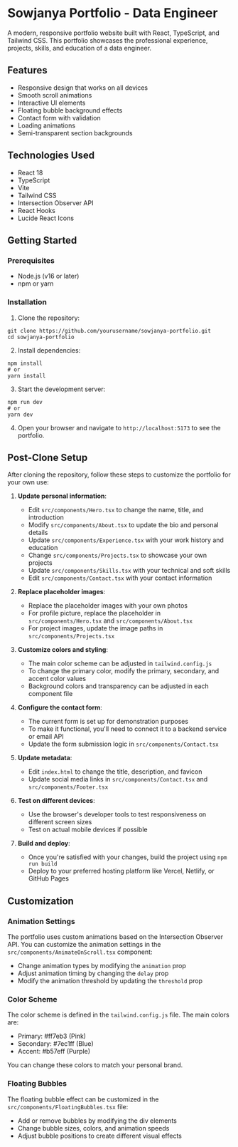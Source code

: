 # Sowjanya Portfolio - Data Engineer

A modern, responsive portfolio website built with React, TypeScript, and Tailwind CSS. This portfolio showcases the professional experience, projects, skills, and education of a data engineer.

## Features

- Responsive design that works on all devices
- Smooth scroll animations
- Interactive UI elements
- Floating bubble background effects
- Contact form with validation
- Loading animations
- Semi-transparent section backgrounds

## Technologies Used

- React 18
- TypeScript
- Vite
- Tailwind CSS
- Intersection Observer API
- React Hooks
- Lucide React Icons

## Getting Started

### Prerequisites

- Node.js (v16 or later)
- npm or yarn

### Installation

1. Clone the repository:
```
git clone https://github.com/yourusername/sowjanya-portfolio.git
cd sowjanya-portfolio
```

2. Install dependencies:
```
npm install
# or
yarn install
```

3. Start the development server:
```
npm run dev
# or
yarn dev
```

4. Open your browser and navigate to `http://localhost:5173` to see the portfolio.

## Post-Clone Setup

After cloning the repository, follow these steps to customize the portfolio for your own use:

1. **Update personal information**:
   - Edit `src/components/Hero.tsx` to change the name, title, and introduction
   - Modify `src/components/About.tsx` to update the bio and personal details
   - Update `src/components/Experience.tsx` with your work history and education
   - Change `src/components/Projects.tsx` to showcase your own projects
   - Update `src/components/Skills.tsx` with your technical and soft skills
   - Edit `src/components/Contact.tsx` with your contact information

2. **Replace placeholder images**:
   - Replace the placeholder images with your own photos
   - For profile picture, replace the placeholder in `src/components/Hero.tsx` and `src/components/About.tsx`
   - For project images, update the image paths in `src/components/Projects.tsx`

3. **Customize colors and styling**:
   - The main color scheme can be adjusted in `tailwind.config.js`
   - To change the primary color, modify the primary, secondary, and accent color values
   - Background colors and transparency can be adjusted in each component file

4. **Configure the contact form**:
   - The current form is set up for demonstration purposes
   - To make it functional, you'll need to connect it to a backend service or email API
   - Update the form submission logic in `src/components/Contact.tsx`

5. **Update metadata**:
   - Edit `index.html` to change the title, description, and favicon
   - Update social media links in `src/components/Contact.tsx` and `src/components/Footer.tsx`

6. **Test on different devices**:
   - Use the browser's developer tools to test responsiveness on different screen sizes
   - Test on actual mobile devices if possible

7. **Build and deploy**:
   - Once you're satisfied with your changes, build the project using `npm run build`
   - Deploy to your preferred hosting platform like Vercel, Netlify, or GitHub Pages

## Customization

### Animation Settings

The portfolio uses custom animations based on the Intersection Observer API. You can customize the animation settings in the `src/components/AnimateOnScroll.tsx` component:

- Change animation types by modifying the `animation` prop
- Adjust animation timing by changing the `delay` prop
- Modify the animation threshold by updating the `threshold` prop

### Color Scheme

The color scheme is defined in the `tailwind.config.js` file. The main colors are:

- Primary: #ff7eb3 (Pink)
- Secondary: #7ec1ff (Blue)
- Accent: #b57eff (Purple)

You can change these colors to match your personal brand.

### Floating Bubbles

The floating bubble effect can be customized in the `src/components/FloatingBubbles.tsx` file:

- Add or remove bubbles by modifying the div elements
- Change bubble sizes, colors, and animation speeds
- Adjust bubble positions to create different visual effects
